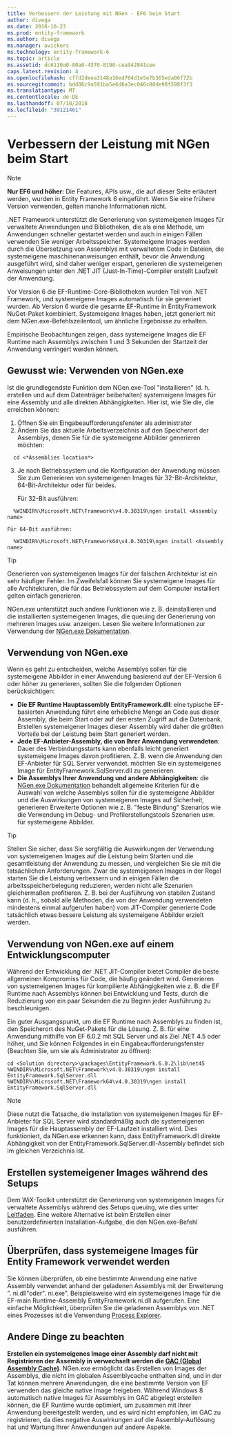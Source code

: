 ```yaml
---
title: Verbessern der Leistung mit NGen - EF6 beim Start
author: divega
ms.date: 2016-10-23
ms.prod: entity-framework
ms.author: divega
ms.manager: avickers
ms.technology: entity-framework-6
ms.topic: article
ms.assetid: dc6110a0-80a0-4370-8190-cea942841cee
caps.latest.revision: 4
ms.openlocfilehash: cffd2deea3148a16ed704d1e5e7b365eda06f72b
ms.sourcegitcommit: bdd06c9a591ba5e6d6a3ec046c80de98f598f3f3
ms.translationtype: MT
ms.contentlocale: de-DE
ms.lasthandoff: 07/10/2018
ms.locfileid: "39121461"
---
```

# <a name="improving-startup-performance-with-ngen"></a>Verbessern der Leistung mit NGen beim Start
> [!NOTE]
> **Nur EF6 und höher:** Die Features, APIs usw., die auf dieser Seite erläutert werden, wurden in Entity Framework 6 eingeführt. Wenn Sie eine frühere Version verwenden, gelten manche Informationen nicht.  

.NET Framework unterstützt die Generierung von systemeigenen Images für verwaltete Anwendungen und Bibliotheken, die als eine Methode, um Anwendungen schneller gestartet werden und auch in einigen Fällen verwenden Sie weniger Arbeitsspeicher. Systemeigene Images werden durch die Übersetzung von Assemblys mit verwaltetem Code in Dateien, die systemeigene maschinenanweisungen enthält, bevor die Anwendung ausgeführt wird, sind daher weniger erspart, generieren die systemeigenen Anweisungen unter den .NET JIT (Just-In-Time)-Compiler erstellt Laufzeit der Anwendung.  

Vor Version 6 die EF-Runtime-Core-Bibliotheken wurden Teil von .NET Framework, und systemeigene Images automatisch für sie generiert wurden. Ab Version 6 wurde die gesamte EF-Runtime in EntityFramework NuGet-Paket kombiniert. Systemeigene Images haben, jetzt generiert mit dem NGen.exe-Befehlszeilentool, um ähnliche Ergebnisse zu erhalten.  

Empirische Beobachtungen zeigen, dass systemeigene Images die EF Runtime nach Assemblys zwischen 1 und 3 Sekunden der Startzeit der Anwendung verringert werden können.  

## <a name="how-to-use-ngenexe"></a>Gewusst wie: Verwenden von NGen.exe  

Ist die grundlegendste Funktion dem NGen.exe-Tool "installieren" (d. h. erstellen und auf dem Datenträger beibehalten) systemeigene Images für eine Assembly und alle direkten Abhängigkeiten. Hier ist, wie Sie die, die erreichen können:  

1. Öffnen Sie ein Eingabeaufforderungsfenster als administrator  
2. Ändern Sie das aktuelle Arbeitsverzeichnis auf den Speicherort der Assemblys, denen Sie für die systemeigene Abbilder generieren möchten:  

  ``` console
    cd <*Assemblies location*>  
  ```
3. Je nach Betriebssystem und die Konfiguration der Anwendung müssen Sie zum Generieren von systemeigenen Images für 32-Bit-Architektur, 64-Bit-Architektur oder für beides.  

    Für 32-Bit ausführen:  
  ``` console
    %WINDIR%\Microsoft.NET\Framework\v4.0.30319\ngen install <Assembly name>  
  ```
    Für 64-Bit ausführen:
  ``` console
    %WINDIR%\Microsoft.NET\Framework64\v4.0.30319\ngen install <Assembly name>  
  ```

> [!TIP]
> Generieren von systemeigenen Images für der falschen Architektur ist ein sehr häufiger Fehler. Im Zweifelsfall können Sie systemeigene Images für alle Architekturen, die für das Betriebssystem auf dem Computer installiert gelten einfach generieren.  

NGen.exe unterstützt auch andere Funktionen wie z. B. deinstallieren und die installierten systemeigenen Images, die queuing der Generierung von mehreren Images usw. anzeigen. Lesen Sie weitere Informationen zur Verwendung der [NGen.exe Dokumentation](https://msdn.microsoft.com/library/6t9t5wcf.aspx).  

## <a name="when-to-use-ngenexe"></a>Verwendung von NGen.exe  

Wenn es geht zu entscheiden, welche Assemblys sollen für die systemeigene Abbilder in einer Anwendung basierend auf der EF-Version 6 oder höher zu generieren, sollten Sie die folgenden Optionen berücksichtigen:  

- **Die EF Runtime Hauptassembly EntityFramework.dll**: eine typische EF-basierten Anwendung führt eine erhebliche Menge an Code aus dieser Assembly, die beim Start oder auf den ersten Zugriff auf die Datenbank. Erstellen systemeigener Images dieser Assembly wird daher die größten Vorteile bei der Leistung beim Start generiert werden.  
- **Jede EF-Anbieter-Assembly, die von Ihrer Anwendung verwendeten**: Dauer des Verbindungsstarts kann ebenfalls leicht generiert systemeigene Images davon profitieren. Z. B. wenn die Anwendung den EF-Anbieter für SQL Server verwendet. möchten Sie ein systemeigenes Image für EntityFramework.SqlServer.dll zu generieren.  
- **Die Assemblys Ihrer Anwendung und andere Abhängigkeiten**: die [NGen.exe Dokumentation](https://msdn.microsoft.com/library/6t9t5wcf.aspx) behandelt allgemeine Kriterien für die Auswahl von welche Assemblys sollen für die systemeigene Abbilder und die Auswirkungen von systemeigenen Images auf Sicherheit, generieren Erweiterte Optionen wie z. B. "feste Bindung" Szenarios wie die Verwendung im Debug- und Profilerstellungstools Szenarien usw. für systemeigene Abbilder.  

> [!TIP]
> Stellen Sie sicher, dass Sie sorgfältig die Auswirkungen der Verwendung von systemeigenen Images auf die Leistung beim Starten und die gesamtleistung der Anwendung zu messen, und vergleichen Sie sie mit die tatsächlichen Anforderungen. Zwar die systemeigenen Images in der Regel starten Sie die Leistung verbessern und in einigen Fällen die arbeitsspeicherbelegung reduzieren, werden nicht alle Szenarien gleichermaßen profitieren. Z. B. bei der Ausführung von stabilen Zustand kann (d. h., sobald alle Methoden, die von der Anwendung verwendeten mindestens einmal aufgerufen haben) vom JIT-Compiler generierte Code tatsächlich etwas bessere Leistung als systemeigene Abbilder erzielt werden.  

## <a name="using-ngenexe-in-a-development-machine"></a>Verwendung von NGen.exe auf einem Entwicklungscomputer  

Während der Entwicklung der .NET JIT-Compiler bietet Compiler die beste allgemeinen Kompromiss für Code, die häufig geändert wird. Generieren von systemeigenen Images für kompilierte Abhängigkeiten wie z. B. die EF Runtime nach Assemblys können bei Entwicklung und Tests, durch die Reduzierung von ein paar Sekunden die zu Beginn jeder Ausführung zu beschleunigen.  

Ein guter Ausgangspunkt, um die EF Runtime nach Assemblys zu finden ist, den Speicherort des NuGet-Pakets für die Lösung. Z. B. für eine Anwendung mithilfe von EF 6.0.2 mit SQL Server und als Ziel .NET 4.5 oder höher, und Sie können Folgendes in ein Eingabeaufforderungsfenster (Beachten Sie, um sie als Administrator zu öffnen):  

``` console
cd <Solution directory>\packages\EntityFramework.6.0.2\lib\net45
%WINDIR%\Microsoft.NET\Framework\v4.0.30319\ngen install EntityFramework.SqlServer.dll
%WINDIR%\Microsoft.NET\Framework64\v4.0.30319\ngen install EntityFramework.SqlServer.dll
```  

> [!NOTE]
> Diese nutzt die Tatsache, die Installation von systemeigenen Images für EF-Anbieter für SQL Server wird standardmäßig auch die systemeigenen Images für die Hauptassembly der EF-Laufzeit installiert wird. Dies funktioniert, da NGen.exe erkennen kann, dass EntityFramework.dll direkte Abhängigkeit von der EntityFramework.SqlServer.dll-Assembly befindet sich im gleichen Verzeichnis ist.  

## <a name="creating-native-images-during-setup"></a>Erstellen systemeigener Images während des Setups  

Dem WiX-Toolkit unterstützt die Generierung von systemeigenen Images für verwaltete Assemblys während des Setups queuing, wie dies unter [Leitfaden](http://wixtoolset.org/documentation/manual/v3/howtos/files_and_registry/ngen_managed_assemblies.html). Eine weitere Alternative ist beim Erstellen einer benutzerdefinierten Installation-Aufgabe, die den NGen.exe-Befehl ausführen.  

## <a name="verifying-that-native-images-are-being-used-for-ef"></a>Überprüfen, dass systemeigene Images für Entity Framework verwendet werden  

Sie können überprüfen, ob eine bestimmte Anwendung eine native Assembly verwendet anhand der geladenen Assemblys mit der Erweiterung ". ni.dll"oder". ni.exe". Beispielsweise wird ein systemeigenes Image für die EF-main Runtime-Assembly EntityFramework.ni.dll aufgerufen. Eine einfache Möglichkeit, überprüfen Sie die geladenen Assemblys von .NET eines Prozesses ist die Verwendung [Process Explorer](https://technet.microsoft.com/sysinternals/bb896653).  

## <a name="other-things-to-be-aware-of"></a>Andere Dinge zu beachten  

**Erstellen ein systemeigenes Image einer Assembly darf nicht mit Registrieren der Assembly in verwechselt werden die [GAC (Global Assembly Cache)](https://msdn.microsoft.com/library/yf1d93sz.aspx)**. NGen.exe ermöglicht das Erstellen von Images der Assemblys, die nicht im globalen Assemblycache enthalten sind, und in der Tat können mehrere Anwendungen, die eine bestimmte Version von EF verwenden das gleiche native Image freigeben. Während Windows 8 automatisch native Images für Assemblys im GAC abgelegt erstellen können, die EF Runtime wurde optimiert, um zusammen mit Ihrer Anwendung bereitgestellt werden, und es wird nicht empfohlen, im GAC zu registrieren, da dies negative Auswirkungen auf die Assembly-Auflösung hat und Wartung Ihrer Anwendungen auf andere Aspekte.  
